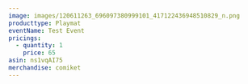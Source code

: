 ```yaml
---
image: images/120611263_696097380999101_417122436948510829_n.png
producttype: Playmat
eventName: Test Event
pricings:
  - quantity: 1
    price: 65
asin: ns1vqAI75
merchandise: comiket
---
```

